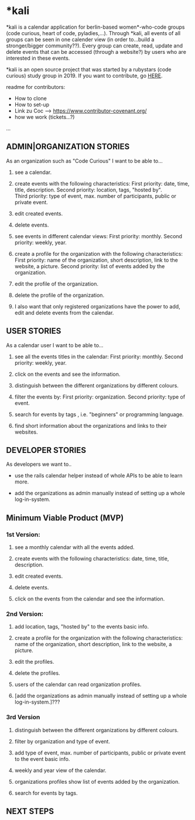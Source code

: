 # \*kali

\*kali is a calendar application for berlin-based women*-who-code groups (code curious, heart of code, pyladies,...).
Through \*kali, all events of all groups can be seen in one calender view (in order to...build a stronger/bigger community??). Every group can create, read, update and delete events that can be accessed (through a website?) by users who are interested in these events.

\*kali is an open source project that was started by a rubystars (code curious) study group in 2019. If you want to contribute, go [HERE](CONTRIBUTORS.md).



readme for contributors:

- How to clone
- How to set-up
- Link zu Coc --> https://www.contributor-covenant.org/
- how we work (tickets...?)

...

## ADMIN|ORGANIZATION STORIES </br>
As an organization such as "Code Curious" I want to be able to...

1) see a calendar.

2) create events with the following characteristics: 
   First priority: date, time, title, description.
   Second priority: location, tags, "hosted by".   
   Third priority: type of event, max. number of participants, public or private event.

3) edit created events.

4) delete events.

5) see events in different calendar views: 
    First priority: monthly.
    Second priority: weekly, year. 
    
6) create a profile for the organization with the following characteristics: 
    First priority: name of the organization, short description, link to the website, a picture.
    Second priority: list of events added by the organization.

7) edit the profile of the organization. 

8) delete the profile of the organization.
  
9) I also want that only registered organizations have the power to add, edit and delete events from the calendar.


## USER STORIES </br>
As a calendar user I want to be able to...

1) see all the events titles in the calendar: 
    First priority: monthly.
    Second priority: weekly, year.
    
2) click on the events and see the information.

3) distinguish between the different organizations by different colours.

4) filter the events by: 
    First priority: organization.
    Second priority: type of event. 

5) search for events by tags , i.e. "beginners" or programming language.

6) find short information about the organizations and links to their websites.


## DEVELOPER STORIES </br>
As developers we want to..

- use the rails calendar helper instead of whole APIs to be able to learn more.

- add the organizations as admin manually instead of setting up a whole log-in-system.


## Minimum Viable Product (MVP) </br>

### 1st Version:

1) see a monthly calendar with all the events added. 

2) create events with the following characteristics: date, time, title, description.

3) edit created events.

4) delete events.
    
5) click on the events from the calendar and see the information.

### 2nd Version:

1) add location, tags, "hosted by" to the events basic info.

2) create a profile for the organization with the following characteristics: name of the organization, short description, link to the website, a picture.

3) edit the profiles.

4) delete the profiles.

5) users of the calendar can read organization profiles. 

6) [add the organizations as admin manually instead of setting up a whole log-in-system.]???

### 3rd Version

1) distinguish between the different organizations by different colours.

2) filter by organization and type of event.

3) add type of event, max. number of participants, public or private event to the event basic info.

4) weekly and year view of the calendar.

5) organizations profiles show list of events added by the organization.

6) search for events by tags.


## NEXT STEPS </br>



